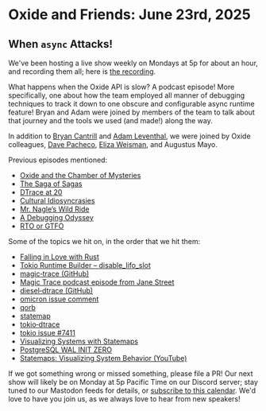 # Oxide and Friends: June 23rd, 2025

## When `async` Attacks!

We've been hosting a live show weekly on Mondays at 5p for about an hour,
and recording them all; here is
[the recording](https://youtu.be/4nU4JDG_zPs).

What happens when the Oxide API is slow? A podcast episode! More specifically, one about how the team employed all manner of debugging techniques to track it down to one obscure and configurable async runtime feature! Bryan and Adam were joined by members of the team to talk about that journey and the tools we used (and made!) along the way.

In addition to
[Bryan Cantrill](https://bsky.app/profile/bcantrill.bsky.social) and
[Adam Leventhal](https://bsky.app/profile/ahl.bsky.social),
we were joined by Oxide colleagues,
[Dave Pacheco](https://hachyderm.io/@dap),
[Eliza Weisman](https://bsky.app/profile/elizas.website),
and Augustus Mayo.

Previous episodes mentioned:
- [Oxide and the Chamber of Mysteries](https://oxide-and-friends.transistor.fm/episodes/oxide-and-the-chamber-of-mysteries)
- [The Saga of Sagas](https://oxide-and-friends.transistor.fm/episodes/the-saga-of-sagas)
- [DTrace at 20](https://oxide-and-friends.transistor.fm/episodes/dtrace-at-20)
- [Cultural Idiosyncrasies](https://oxide-and-friends.transistor.fm/episodes/cultural-idiosyncrasies)
- [Mr. Nagle’s Wild Ride](https://oxide-and-friends.transistor.fm/episodes/mr-nagles-wild-ride)
- [A Debugging Odyssey](https://oxide-and-friends.transistor.fm/episodes/a-debugging-odyssey)
- [RTO or GTFO](https://oxide-and-friends.transistor.fm/episodes/rto-or-gfto)

Some of the topics we hit on, in the order that we hit them:

- [Falling in Love with Rust](https://bcantrill.dtrace.org/2018/09/18/falling-in-love-with-rust/)
- [Tokio Runtime Builder – disable_lifo_slot](https://docs.rs/tokio/latest/tokio/runtime/struct.Builder.html#method.disable_lifo_slot)
- [magic‑trace (GitHub)](https://github.com/janestreet/magic-trace)
- [Magic Trace podcast episode from Jane Street](https://signalsandthreads.com/performance-engineering-on-hard-mode/)  
- [diesel‑dtrace (GitHub)](https://github.com/oxidecomputer/diesel-dtrace)
- [omicron issue comment](https://github.com/oxidecomputer/omicron/issues/8334#issuecomment-2997852738)
- [qorb](https://github.com/oxidecomputer/qorb)
- [statemap](https://github.com/oxidecomputer/statemap)
- [tokio‑dtrace](https://github.com/oxidecomputer/tokio-dtrace)
- [tokio issue #7411](https://github.com/tokio-rs/tokio/issues/7411)
- [Visualizing Systems with Statemaps](https://speakerdeck.com/bcantrill/visualizing-systems-with-statemaps)
- [PostgreSQL WAL INIT ZERO](https://www.postgresql.org/docs/current/runtime-config-wal.html#GUC-WAL-INIT-ZERO)
- [Statemaps: Visualizing System Behavior (YouTube)](https://youtu.be/x3rmg33j7RA)

If we got something wrong or missed something, please file a PR!
Our next show will likely be on Monday at 5p Pacific Time on our Discord
server; stay tuned to our Mastodon feeds for details, or [subscribe to this
calendar](https://calendar.google.com/calendar/ical/c_318925f4185aa71c4524d0d6127f31058c9e21f29f017d48a0fca6f564969cd0%40group.calendar.google.com/public/basic.ics).
We'd love to have you join us, as we always love to hear from new speakers!

